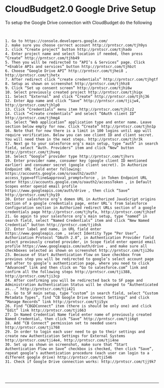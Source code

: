 <html>
<body>

<head>
    <meta charset="UTF-8">
    <title>CloudBudget2.0 Google Drive Setup</title>
</head>

<h1 id='pageTop'>CloudBudget2.0 Google Drive Setup</h1>
<div>
    <p>To setup the Google Drive connection with CloudBudget do the following</p>
    </br>

    1. Go to https://console.developers.google.com/
    2. make sure you choose correct account http://prntscr.com/tjh9ys
    3. click “Create project” button http://prntscr.com/tjhado
    4. Enter project name and select location if needed, then press “Create” http://prntscr.com/tjhb49
    5. Then you will be redirected to “API’s & Services” page. Click “+Enable APIs and services” button http://prntscr.com/tjhbzt
    6. Choose “Google Drive API” http://prntscr.com/tjhei8 ,  http://prntscr.com/tjhetx
    7. After redirect click “create credentials” http://prntscr.com/tjhgtf
    8. Setup as shown on screenshot http://prntscr.com/tjhhz8
    9. Click “Set up consent screen” http://prntscr.com/tjhi6w
    10. Select previously created project http://prntscr.com/tjhiqx
    11. Select “External” and click “Create” http://prntscr.com/tjhj36
    12. Enter App name and click “Save” http://prntscr.com/tjijw4, http://prntscr.com/tjhlp0
    13. Click “Credentials” menu item http://prntscr.com/tjhlz2
    14. Click “+Create credentials” and select “OAuth client ID” http://prntscr.com/tjhmg4
    15. Select “Web application” application type and enter name. Leave section below empty for now. Click “Create” http://prntscr.com/tjhn1p
    16. Note that for now there is a limit in 100 logins until app will require verification. Below you can see client ID and client secret. You will need them in the next steps. http://prntscr.com/tjhr3k
    17. Next go to your salesforce org’s main setup, type “auth” in search field, select “Auth. Providers” item and click “New” button http://prntscr.com/tjhveq
    18. Select “Google” provider type http://prntscr.com/tjhvrs
    19. Enter provider name, consumer key (google client ID mentioned earlier) and consumer secret (google client secret). In Authorize Endpoint URL field enter following: https://accounts.google.com/o/oauth2/auth?access_type=offline&approval_prompt=force , in Token Endpoint URL enter https://accounts.google.com/o/oauth2/accessToken , in Default Scopes enter openid email profile https://www.googleapis.com/auth/drive , then click “Save” http://prntscr.com/tjhy19
    20. Enter salesforce org’s domen URL in Authorized JavaScript origins section of a google credentials page, enter URL’s from Salesforce Configuration section in Authorized redirect URLs section of a google credentials page http://prntscr.com/tjhyfa, http://prntscr.com/tjhzef
    21. Go again to your salesforce org’s main setup, type “named” in search field, select “Named Credentials” item and click “New Named Credential” button http://prntscr.com/tji0sk
    22. Enter label and name, in URL field enter https://www.googleapis.com , select Identity Type “Per User”, Authorization Protocol “OAuth 2.0”, in Authentication Provider field select previously created provider, in Scope field enter openid email profile https://www.googleapis.com/auth/drive , and make sure all checkboxes selected as shown on screenshot http://prntscr.com/tji26u
    23. Because of Start Authentication Flow on Save checkbox from previous step you will be redirected to google’s select account page and after to google’s authentication page, where you need to click “Advanced” link and then click on “Go to salesforce.com” link and confirm all the following steps http://prntscr.com/tji388, http://prntscr.com/tji3cp
    24. After confirming you will be redirected back to SF page and Administration Authentication Status will be changed to “Authenticated as...” http://prntscr.com/tji421
    25. Go to SF main setup, type “custom” in search field, select “Custom Metadata Types”, find “CB Google Drive Connect Settings” and click “Manage Records” link http://prntscr.com/tji5yx
    26. Find “CBGDConnect” item (there is should be only one) and click “Edit” link http://prntscr.com/tji663
    27. In Named Credential Name field enter name of previously created Named Credential, then click “Save” http://prntscr.com/tji6gt
    28. Add “CB Connect” permission set to needed users http://prntscr.com/tji768
    29. In order to login each user need to go to their settings and create new Authentication Settings for External Systems http://prntscr.com/tji4e4, http://prntscr.com/tji4ne
    30. Set up as shown on screenshot, make sure that “Start Authentication Flow on Save” checkbox is checked, then click “Save”, repeat google’s authentication procedure (each user can login to a different google drive) http://prntscr.com/tji546
    31. Check if Google Drive connection works: http://prntscr.com/tjj9k7

</div>
<br/>

<br/>
<hr/>
<!--<div>
    Navigate to:
    <p><a href="https://cloudbudgetinc.github.io/Docs/CBCore">CB Base Documentation</a></p>
</div>-->

<button onclick="topFunction()" id="myBtn" title="Go to top">Top</button>

<script>
    let mybutton = document.getElementById("myBtn");
    window.onscroll = function () {
        scrollFunction()
    };

    function scrollFunction() {
        mybutton.style.display = document.body.scrollTop > 20 || document.documentElement.scrollTop > 20 ? "block" : "none";
    }

    function topFunction() {
        document.body.scrollTop = 0;
        document.documentElement.scrollTop = 0;
    }
</script>

<style>
    #myBtn {
        display: none;
        position: fixed;
        bottom: 20px;
        right: 30px;
        z-index: 99;
        font-size: 18px;
        border: 1px solid #b5e853;
        outline: none;
        background-color: #171717;
        color: #b5e853;
        cursor: pointer;
        padding: 15px;
        border-radius: 4px;
    }

    #myBtn:hover {
        background-color: #181818;
    }
</style>


</body>
</html>